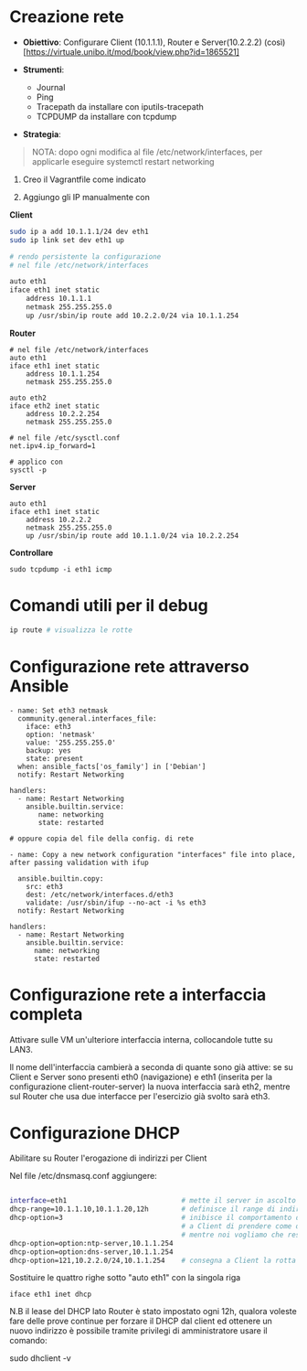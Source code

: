 # Creazione rete
- **Obiettivo**: Configurare Client (10.1.1.1), Router e Server(10.2.2.2) (così)[https://virtuale.unibo.it/mod/book/view.php?id=1865521]

- **Strumenti**:
    - Journal
    - Ping
    - Tracepath da installare con iputils-tracepath
    - TCPDUMP da installare con tcpdump 

- **Strategia**:

> NOTA: dopo ogni modifica al file /etc/network/interfaces, per applicarle eseguire
> systemctl restart networking

1. Creo il Vagrantfile come indicato

2. Aggiungo gli IP manualmente con 

**Client**
```sh
sudo ip a add 10.1.1.1/24 dev eth1
sudo ip link set dev eth1 up

# rendo persistente la configurazione
# nel file /etc/network/interfaces

auto eth1
iface eth1 inet static
    address 10.1.1.1
    netmask 255.255.255.0
    up /usr/sbin/ip route add 10.2.2.0/24 via 10.1.1.254
```

**Router**

```
# nel file /etc/network/interfaces
auto eth1
iface eth1 inet static
    address 10.1.1.254
    netmask 255.255.255.0

auto eth2
iface eth2 inet static
    address 10.2.2.254
    netmask 255.255.255.0

# nel file /etc/sysctl.conf
net.ipv4.ip_forward=1

# applico con 
sysctl -p
```

**Server**

```
auto eth1
iface eth1 inet static
    address 10.2.2.2
    netmask 255.255.255.0
    up /usr/sbin/ip route add 10.1.1.0/24 via 10.2.2.254
```

**Controllare**

```
sudo tcpdump -i eth1 icmp
```


# Comandi utili per il debug
```sh
ip route # visualizza le rotte
```

# Configurazione rete attraverso Ansible
```
- name: Set eth3 netmask
  community.general.interfaces_file:
    iface: eth3
    option: 'netmask'
    value: '255.255.255.0'
    backup: yes
    state: present
  when: ansible_facts['os_family'] in ['Debian']
  notify: Restart Networking
            
handlers:
  - name: Restart Networking
    ansible.builtin.service:
       name: networking
       state: restarted

# oppure copia del file della config. di rete

- name: Copy a new network configuration "interfaces" file into place, after passing validation with ifup 

  ansible.builtin.copy:
    src: eth3
    dest: /etc/network/interfaces.d/eth3
    validate: /usr/sbin/ifup --no-act -i %s eth3
  notify: Restart Networking

handlers:
  - name: Restart Networking
    ansible.builtin.service:
      name: networking
      state: restarted

```

# Configurazione rete a interfaccia completa
Attivare sulle VM un'ulteriore interfaccia interna, collocandole tutte su LAN3.

Il nome dell'interfaccia cambierà a seconda di quante sono già attive: se su Client e Server sono presenti eth0 (navigazione) e eth1 (inserita per la configurazione client-router-server) la nuova interfaccia sarà eth2, mentre sul Router che usa due interfacce per l'esercizio già svolto sarà eth3.

# Configurazione DHCP

Abilitare su Router l'erogazione di indirizzi per Client

Nel file /etc/dnsmasq.conf aggiungere:

```sh

interface=eth1                            # mette il server in ascolto sull'interfaccia
dhcp-range=10.1.1.10,10.1.1.20,12h        # definisce il range di indirizzi da erogare
dhcp-option=3                             # inibisce il comportamento di default, che indicherebbe 
                                          # a Client di prendere come default gateway Router (10.1.1.254) 
                                          # mentre noi vogliamo che resti quello di VirtualBox (10.0.2.2)
dhcp-option=option:ntp-server,10.1.1.254
dhcp-option=option:dns-server,10.1.1.254
dhcp-option=121,10.2.2.0/24,10.1.1.254    # consegna a Client la rotta statica per raggiungere Server
```

Sostituire le quattro righe sotto "auto eth1" con la singola riga

```iface eth1 inet dhcp```

N.B il lease del DHCP lato Router è stato impostato ogni 12h, qualora voleste fare delle prove continue per forzare il DHCP dal client ed ottenere un nuovo indirizzo è possibile tramite privilegi di amministratore usare il comando:

sudo dhclient -v
